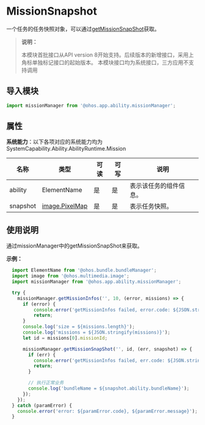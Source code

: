 # MissionSnapshot

一个任务的任务快照对象，可以通过[getMissionSnapShot](js-apis-app-ability-missionManager.md#missionmanagergetmissionsnapshot)获取。

> **说明：**
> 
> 本模块首批接口从API version 8开始支持。后续版本的新增接口，采用上角标单独标记接口的起始版本。
> 本模块接口均为系统接口，三方应用不支持调用

## 导入模块

```ts
import missionManager from '@ohos.app.ability.missionManager';
```

## 属性

**系统能力**：以下各项对应的系统能力均为SystemCapability.Ability.AbilityRuntime.Mission

| 名称 | 类型 | 可读 | 可写 | 说明 |
| -------- | -------- | -------- | -------- | -------- |
| ability | ElementName | 是 | 是 | 表示该任务的组件信息。 |
| snapshot | [image.PixelMap](js-apis-image.md) | 是 | 是 | 表示任务快照。 |

## 使用说明

通过missionManager中的getMissionSnapShot来获取。

**示例：**
```ts
  import ElementName from '@ohos.bundle.bundleManager';
  import image from '@ohos.multimedia.image';
  import missionManager from '@ohos.app.ability.missionManager';

  try {
    missionManager.getMissionInfos('', 10, (error, missions) => {
      if (error) {
          console.error('getMissionInfos failed, error.code: ${JSON.stringify(error.code)}, error.message: ${JSON.stringify(error.message)}');
          return;
      }
      console.log('size = ${missions.length}');
      console.log('missions = ${JSON.stringify(missions)}');
      let id = missions[0].missionId;

      missionManager.getMissionSnapShot('', id, (err, snapshot) => {
        if (err) {
          console.error('getMissionInfos failed, err.code: ${JSON.stringify(err.code)}, err.message: ${JSON.stringify(err.message)}');
          return;
        }

        // 执行正常业务
        console.log('bundleName = ${snapshot.ability.bundleName}');
      });
    });
  } catch (paramError) {
    console.error('error: ${paramError.code}, ${paramError.message}');
  }
```